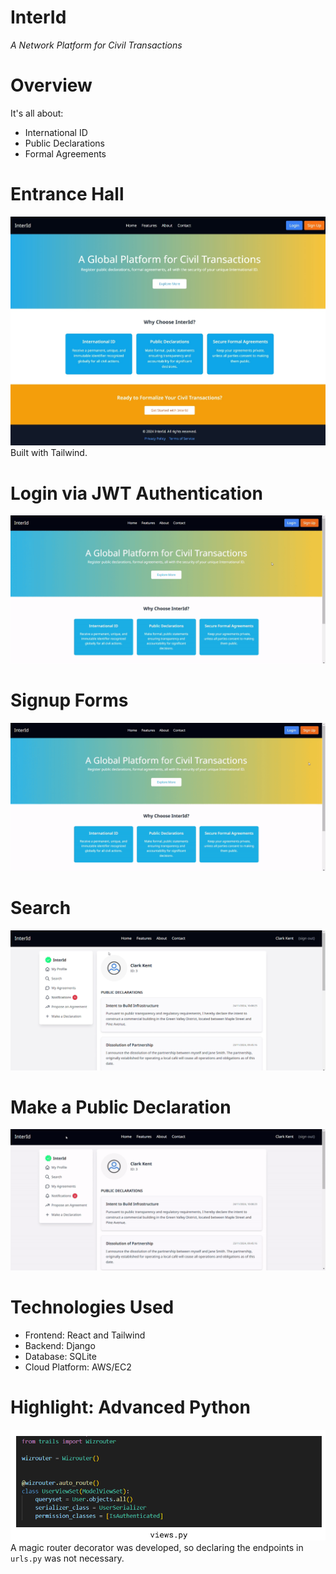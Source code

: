 InterId
=======
 *A Network Platform for Civil Transactions*

# Overview
It's all about:
- International ID
- Public Declarations
- Formal Agreements

# Entrance Hall
![Entrance Hall](docs/media/Screenshot_27-11-2024_91841_localhost.jpeg)
Built with Tailwind.

# Login via JWT Authentication
![Login Systen](docs/media/ScreenRecording2024-11-27092514.gif)

# Signup Forms
![Sign up](docs/media/ScreenRecording2024-11-27100811.gif)

# Search
![Perform a search](docs/media/Recording2024-12-03184716.gif)

# Make a Public Declaration
![Make a declaration](docs/media/Recording2024-12-03190018.gif)

# Technologies Used
- Frontend: React and Tailwind
- Backend: Django
- Database: SQLite
- Cloud Platform: AWS/EC2

# Highlight: Advanced Python
![Decorator developed](docs/media/wizrouter2.png)
A magic router decorator was developed, so declaring the endpoints in `urls.py` was not necessary.